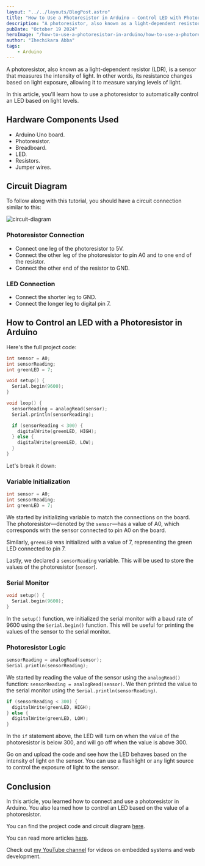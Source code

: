 ```yaml
---
layout: "../../layouts/BlogPost.astro"
title: "How to Use a Photoresistor in Arduino – Control LED with Photoresistor"
description: "A photoresistor, also known as a light-dependent resistor (LDR), is a sensor that measures the intensity of light. Its resistance changes based on light exposure, allowing it to measure varying levels of light. In this article, you'll learn how to use a photoresistor to automatically control an LED based on light levels"
pubDate: "October 19 2024"
heroImage: "/how-to-use-a-photoresistor-in-arduino/how-to-use-a-photoresistor-in-arduino.png"
author: "Ihechikara Abba"
tags:
    - Arduino
---
```


A photoresistor, also known as a light-dependent resistor (LDR), is a sensor that measures the intensity of light. In other words, its resistance changes based on light exposure, allowing it to measure varying levels of light.

In this article, you'll learn how to use a photoresistor to automatically control an LED based on light levels.

## Hardware Components Used

- Arduino Uno board.
- Photoresistor.
- Breadboard.
- LED.
- Resistors.
- Jumper wires.

## Circuit Diagram

To follow along with this tutorial, you should have a circuit connection similar to this:

![circuit-diagram](/how-to-use-a-photoresistor-in-arduino/circuit-diagram.png)

### Photoresistor Connection

- Connect one leg of the photoresistor to 5V.
- Connect the other leg of the photoresistor to pin A0 and to one end of the resistor.
- Connect the other end of the resistor to GND.

### LED Connection

- Connect the shorter leg to GND.
- Connect the longer leg to digital pin 7. 

## How to Control an LED with a Photoresistor in Arduino

Here's the full project code:

```cpp
int sensor = A0;
int sensorReading;
int greenLED = 7;

void setup() {
  Serial.begin(9600);
}

void loop() {
  sensorReading = analogRead(sensor);
  Serial.println(sensorReading);

  if (sensorReading < 300) {
    digitalWrite(greenLED, HIGH);
  } else {
    digitalWrite(greenLED, LOW);
  }
}
```

Let's break it down:

### Variable Initialization

```cpp
int sensor = A0;
int sensorReading;
int greenLED = 7;
```

We started by initializing variable to match the connections on the board. The photoresistor—denoted by the `sensor`—has a value of A0, which corresponds with the sensor connected to pin A0 on the board.

Similarly, `greenLED` was initialized with a value of 7, representing the green LED connected to pin 7.

Lastly, we declared a `sensorReading` variable. This will be used to store the values of the photoresistor (`sensor`).

### Serial Monitor

```cpp
void setup() {
  Serial.begin(9600);
}
```

In the `setup()` function, we initialized the serial monitor with a baud rate of 9600 using the `Serial.begin()` function. This will be useful for printing the values of the sensor to the serial monitor.

### Photoresistor Logic

```cpp
sensorReading = analogRead(sensor);
Serial.println(sensorReading);
```

We started by reading the value of the sensor using the `analogRead()` function: `sensorReading = analogRead(sensor)`. We then printed the value to the serial monitor using the `Serial.println(sensorReading)`.

```cpp
if (sensorReading < 300) {
  digitalWrite(greenLED, HIGH);
} else {
  digitalWrite(greenLED, LOW);
}
```

In the `if` statement above, the LED will turn on when the value of the photoresistor is below 300, and will go off when the value is above 300.

Go on and upload the code and see how the LED behaves based on the intensity of light on the sensor. You can use a flashlight or any light source to control the exposure of light to the sensor.

## Conclusion

In this article, you learned how to connect and use a photoresistor in Arduino. You also learned how to control an LED based on the value of a photoresistor.

You can find the project code and circuit diagram [here](https://github.com/ihechikara/photoresistor-arduino).

You can read more articles [here](https://ihechikara.com/).

Check out [my YouTube channel](https://www.youtube.com/@Ihechikara) for videos on embedded systems and web development.